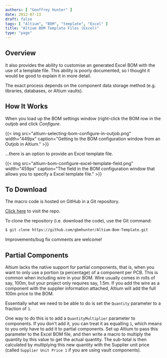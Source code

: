 ```yaml
---
authors: [ "Geoffrey Hunter" ]
date: 2012-07-13
draft: false
tags: [ "Altium", "BOM", "template", "Excel" ]
title: "Altium BOM Template Files (Excel)"
type: "page"
---
```


## Overview

It also provides the ability to customise an generated Excel BOM with the use of a template file. This ability is poorly documented, so I thought it would be good to explain it in more detail.

The exact process depends on the component data storage method (e.g. libraries, databases, or Altium vaults).

## How It Works

When you load up the BOM settings window (right-click the BOM row in the outjob and click _Configure_.

{{< img src="altium-selecting-bom-configure-in-outjob.png" width="449px" caption="Getting to the BOM configuration window from an Outjob in Altium."  >}}

...there is an option to provide an Excel template file.

{{< img src="altium-bom-configure-excel-template-field.png" width="459px" caption="The field in the BOM configuration window that allows you to specify a Excel template file."  >}}

## To Download

The macro code is hosted on GitHub in a Git repository.

[Click here](https://github.com/gbmhunter/Altium-Bom-Template) to visit the repo.

To clone the repository (i.e. download the code), use the Git command:

```sh
$ git clone https://github.com/gbmhunter/Altium-Bom-Template.git
```

Improvements/bug fix comments are welcome!

## Partial Components

Altium lacks the native support for partial components, that is, when you want to only use a portion (a percentage) of a component per PCB. This is common when including wire in your BOM. Wire usually comes in rolls of say, 100m, but your project only requires say, 1.5m. If you add the wire as a component with the supplier information attached, Altium will add the full 100m price to the BOM.

Essentially what we need to be able to do is set the `Quantity` parameter to a fraction of `1`.

One way to do this is to add a `QuantityMultiplier` parameter to components. If you don't add it, you can treat it as equalling `1`, which means to you only have to add it to partial components. Set up Altium to pass this parameter to the Excel BOM file, and then write a macro to multiply the quantity by this value to get the actual quantity. The sub-total is then calculated by multiplying this new quantity with the Supplier unit price (called `Supplier Unit Price 1` if you are using vault components).
